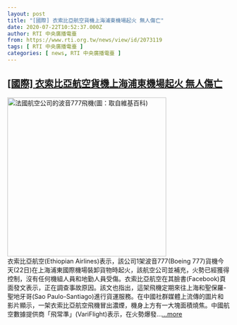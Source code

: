 ```yaml
---
layout: post
title: "[國際] 衣索比亞航空貨機上海浦東機場起火 無人傷亡"
date: 2020-07-22T10:52:37.000Z
author: RTI 中央廣播電臺
from: https://www.rti.org.tw/news/view/id/2073119
tags: [ RTI 中央廣播電臺 ]
categories: [ news, RTI 中央廣播電臺 ]
---
```

<!--1595415157000-->
[[國際] 衣索比亞航空貨機上海浦東機場起火 無人傷亡](https://www.rti.org.tw/news/view/id/2073119)
------

<div>
<img src="https://static.rti.org.tw/assets/thumbnails/2017/12/07/143744790423990.jpg" width="360" alt="法國航空公司的波音777飛機(圖：取自維基百科)" title="法國航空公司的波音777飛機(圖：取自維基百科)"><br>衣索比亞航空(Ethiopian Airlines)表示，該公司1架波音777(Boeing 777)貨機今天(22日)在上海浦東國際機場裝卸貨物時起火，該航空公司並補充，火勢已經獲得控制，沒有任何機組人員和地勤人員受傷。衣索比亞航空在其臉書(Facebook)頁面發文表示，正在調查事故原因。該文也指出，這架飛機定期來往上海和聖保羅-聖地牙哥(Sao Paulo-Santiago)進行貨運服務。在中國社群媒體上流傳的圖片和影片顯示，一架衣索比亞航空飛機冒出濃煙，機身上方有一大塊面積燒焦。中國航空數據提供商「飛常準」(VariFlight)表示，在火勢爆發...<a target="_blank" href="https://www.rti.org.tw/news/view/id/2073119">...more</a>
</div>
